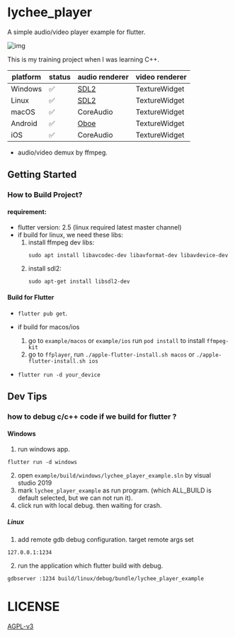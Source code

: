 # lychee_player

A simple audio/video player example for flutter.

![img](preview/preview.png)

This is my training project when I was learning C++.

| platform | status       |  audio renderer | video renderer |
| -------- | ------------ | --------------  | -------------- |
| Windows  | ✅           | [SDL2](https://github.com/libsdl-org/SDL)           |   TextureWidget |
| Linux    | ✅           | [SDL2](https://github.com/libsdl-org/SDL)           |   TextureWidget |
| macOS    | ✅           | CoreAudio           |   TextureWidget |
| Android  | ✅           | [Oboe](https://github.com/google/oboe)           |   TextureWidget |
| iOS      | ✅           | CoreAudio           |   TextureWidget |

* audio/video demux by ffmpeg.

## Getting Started

### How to Build Project?

#### requirement:

* flutter version: 2.5 (linux required latest master channel)
* if build for linux, we need these libs:
    1. install ffmpeg dev libs:
       ```
       sudo apt install libavcodec-dev libavformat-dev libavdevice-dev
       ```
    2. install sdl2:
       ```
       sudo apt-get install libsdl2-dev
       ```

#### Build for Flutter

* `flutter pub get`.
* if build for macos/ios
    1. go to `example/macos` or `example/ios` run `pod install` to install `ffmpeg-kit`
    2. go to `ffplayer`, run `./apple-flutter-install.sh macos` or `./apple-flutter-install.sh ios`

* `flutter run -d your_device`

## Dev Tips

### how to debug c/c++ code if we build for flutter ?

#### Windows

1. run windows app.

```shell
flutter run -d windows
```

2. open `example/build/windows/lychee_player_example.sln` by visual studio 2019
3. mark `lychee_player_example` as run program. (which ALL_BUILD is default selected, but we can not run it).
4. click run with local debug. then waiting for crash.

##### Linux

1. add remote gdb debug configuration. target remote args set

```
127.0.0.1:1234
```

2. run the application which flutter build with debug.

```shell
gdbserver :1234 build/linux/debug/bundle/lychee_player_example
```

# LICENSE

[AGPL-v3](LICENSE)
